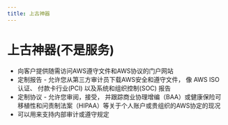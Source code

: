 ```yaml
---
title: 上古神器
---
```


# 上古神器(不是服务)

- 向客户提供随需访问AWS遵守文件和AWS协议的门户网站
- 定制报告 - 允许您从第三方审计员下载AWS安全和遵守文件， 像 AWS ISO 认证、 付款卡行业(PCI) 以及系统和组织控制(SOC) 报告
- 定制协议 - 允许您审阅，接受， 并跟踪商业协理增编（BAA）或健康保险可移植性和问责制法案（HIPAA）等关于个人账户或贵组织的AWS协定的现况
- 可以用来支持内部审计或遵守规定
